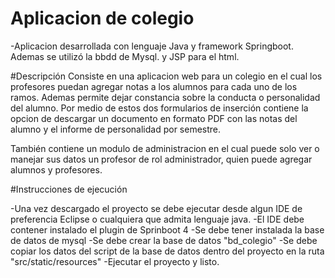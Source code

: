 # Aplicacion de colegio
-Aplicacion desarrollada con lenguaje Java y framework Springboot. Ademas se utilizó la bbdd de Mysql. y JSP para el html.

#Descripción
Consiste en una aplicacion web para un colegio en el cual los profesores puedan agregar notas a los alumnos para cada uno
de los ramos. Ademas permite dejar constancia sobre la conducta o personalidad del alumno.
Por medio de estos dos formularios de inserción contiene la opcion de descargar un documento en formato PDF con las notas del alumno
y el informe de personalidad por semestre.

También contiene un modulo de administracion en el cual puede solo ver o manejar sus datos un profesor de rol administrador, quien puede
agregar alumnos y profesores.

#Instrucciones de ejecución

-Una vez descargado el proyecto se debe ejecutar desde algun IDE de preferencia Eclipse o cualquiera que admita lenguaje java. 
-El IDE debe contener instalado el plugin de Sprinboot 4
-Se debe tener instalada la base de datos de mysql
-Se debe crear la base de datos "bd_colegio"
-Se debe copiar los datos del script de la base de datos dentro del proyecto en la ruta "src/static/resources"
-Ejecutar el proyecto y listo.

